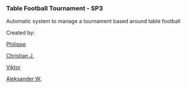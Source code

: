 ### Table Football Tournament - SP3

Automatic system to manage a tournament based around table football

Created by:

[Philippe](https://github.com/Philippe16)

[Christian J.](https://github.com/Tsukani)

[Viktor](https://github.com/viggo23111)

[Aleksander W.](https://github.com/LaDane)